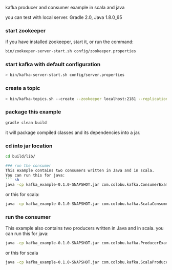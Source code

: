 kafka producer and consumer example in scala and java

you can test with local server. Gradle 2.0, Java 1.8.0_65

### start zookeeper
if you have installed zookeeper, start it, or
run the command:
``` sh
bin/zookeeper-server-start.sh config/zookeeper.properties
```

### start kafka with default configuration
``` sh
> bin/kafka-server-start.sh config/server.properties
```

### create a topic
``` sh
> bin/kafka-topics.sh --create --zookeeper localhost:2181 --replication-factor 1 --partitions 10 --topic test_topic
```

### package this example
``` sh
gradle clean build
```

it will package compiled classes and its dependencies into a jar.

### cd into jar location
``` sh
cd build/lib/

### run the consumer
This example contains two consumers written in Java and in scala.
You can run this for java:
``` sh
java -cp kafka_example-0.1.0-SNAPSHOT.jar com.colobu.kafka.ConsumerExample localhost:2181 group1 test_topic 10 0
```

or this for scala:
``` sh
java -cp kafka_example-0.1.0-SNAPSHOT.jar com.colobu.kafka.ScalaConsumerExample localhost:2181 group1 test_topic 10 0
```

### run the consumer
This example also contains two producers written in Java and in scala.
you can run this for java:
``` sh
java -cp kafka_example-0.1.0-SNAPSHOT.jar com.colobu.kafka.ProducerExample 10000 colobu localhost:9092
```
or this for scala
``` sh
java -cp kafka_example-0.1.0-SNAPSHOT.jar com.colobu.kafka.ScalaProducerExample 10000 colobu localhost:9092
```
